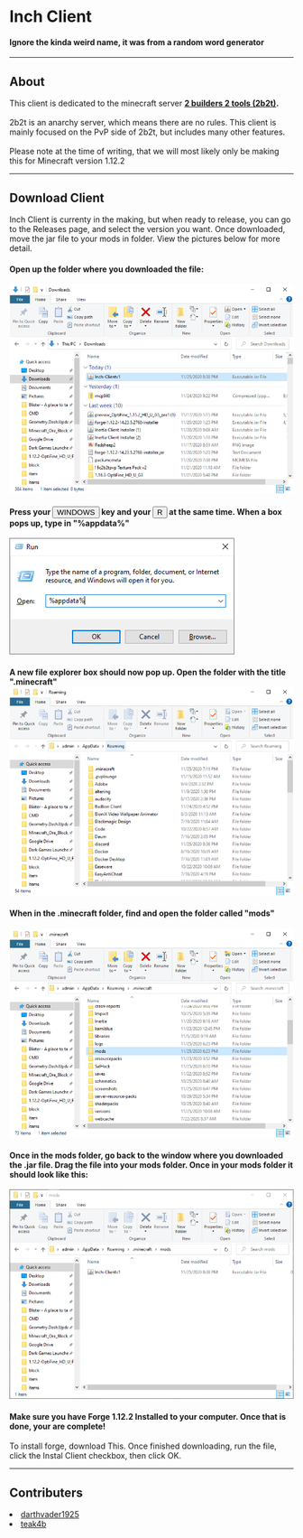 <b><h1>Inch Client</h1></b>
  <h4>Ignore the kinda weird name, it was from a random word generator</h4>
<hr>
  
  <h2>About</h2>
<p>This client is dedicated to the minecraft server <b><a href="https://google.com/search?q=2b2t">2 builders 2 tools (2b2t)</a>.</b><br><br>
  2b2t is an anarchy server, which means there are no rules. This client is mainly focused on the PvP side of 2b2t, but includes many other features.<br><br>
Please note at the time of writing, that we will most likely only be making this for Minecraft version 1.12.2
</p>
<hr>

<h2>Download Client</h2>
<p>Inch Client is currenty in the making, but when ready to release, you can go to the Releases page, and select the version you want. Once downloaded, move the jar file to your mods in folder. View the pictures below for more detail.</p>

<h4>Open up the folder where you downloaded the file:</h4>
<img src="stepone.png">
<h4>Press your <button>WINDOWS</button> key and your <button>R</button> at the same time. When a box pops up, type in "%appdata%"</h4>
<img src="steptwo.png">
<h4>A new file explorer box should now pop up. Open the folder with the title ".minecraft"
  <img src="step3.png">
  <h4>When in the .minecraft folder, find and open the folder called "mods"</h4>
  <img src="step4.png">
  <h4>Once in the mods folder, go back to the window where you downloaded the .jar file. Drag the file into your mods folder. Once in your mods folder it should look like this:</h4>
  <img src="step5.png">
  <h4>Make sure you have Forge 1.12.2 Installed to your computer. Once that is done, your are complete!</h4>
  <p>To install forge, download <a href-"forge-1.12.2-14.23.5.2854-installer (2).jar" download>This</a>. Once finished downloading, run the file, click the Instal Client checkbox, then click OK.</p>
<hr>
<h2>Contributers</h2>
<dl>
  <li><a href="https://github.com/darthvader1925">darthvader1925</a></li>
  <li><a href="https://github.com/teak4b">teak4b</a></li>
